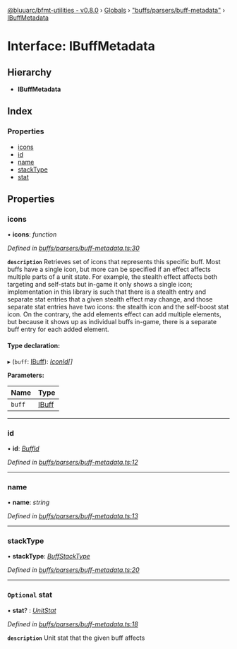 [@bluuarc/bfmt-utilities - v0.8.0](../README.md) › [Globals](../globals.md) › ["buffs/parsers/buff-metadata"](../modules/_buffs_parsers_buff_metadata_.md) › [IBuffMetadata](_buffs_parsers_buff_metadata_.ibuffmetadata.md)

# Interface: IBuffMetadata

## Hierarchy

* **IBuffMetadata**

## Index

### Properties

* [icons](_buffs_parsers_buff_metadata_.ibuffmetadata.md#icons)
* [id](_buffs_parsers_buff_metadata_.ibuffmetadata.md#id)
* [name](_buffs_parsers_buff_metadata_.ibuffmetadata.md#name)
* [stackType](_buffs_parsers_buff_metadata_.ibuffmetadata.md#stacktype)
* [stat](_buffs_parsers_buff_metadata_.ibuffmetadata.md#optional-stat)

## Properties

###  icons

• **icons**: *function*

*Defined in [buffs/parsers/buff-metadata.ts:30](https://github.com/BluuArc/bfmt-utilities/blob/master/src/buffs/parsers/buff-metadata.ts#L30)*

**`description`** Retrieves set of icons that represents this specific buff. Most buffs have a single icon, but
more can be specified if an effect affects multiple parts of a unit state. For example, the stealth effect affects both targeting
and self-stats but in-game it only shows a single icon; implementation in this library is such that there is a stealth entry
and separate stat entries that a given stealth effect may change, and those separate stat entries have two icons: the stealth
icon and the self-boost stat icon. On the contrary, the add elements effect can add multiple elements, but because it shows
up as individual buffs in-game, there is a separate buff entry for each added element.

#### Type declaration:

▸ (`buff`: [IBuff](_buffs_parsers_buff_types_.ibuff.md)): *[IconId](../enums/_buffs_parsers_buff_types_.iconid.md)[]*

**Parameters:**

Name | Type |
------ | ------ |
`buff` | [IBuff](_buffs_parsers_buff_types_.ibuff.md) |

___

###  id

• **id**: *[BuffId](../enums/_buffs_parsers_buff_types_.buffid.md)*

*Defined in [buffs/parsers/buff-metadata.ts:12](https://github.com/BluuArc/bfmt-utilities/blob/master/src/buffs/parsers/buff-metadata.ts#L12)*

___

###  name

• **name**: *string*

*Defined in [buffs/parsers/buff-metadata.ts:13](https://github.com/BluuArc/bfmt-utilities/blob/master/src/buffs/parsers/buff-metadata.ts#L13)*

___

###  stackType

• **stackType**: *[BuffStackType](../enums/_buffs_parsers_buff_types_.buffstacktype.md)*

*Defined in [buffs/parsers/buff-metadata.ts:20](https://github.com/BluuArc/bfmt-utilities/blob/master/src/buffs/parsers/buff-metadata.ts#L20)*

___

### `Optional` stat

• **stat**? : *[UnitStat](../enums/_buffs_parsers_buff_types_.unitstat.md)*

*Defined in [buffs/parsers/buff-metadata.ts:18](https://github.com/BluuArc/bfmt-utilities/blob/master/src/buffs/parsers/buff-metadata.ts#L18)*

**`description`** Unit stat that the given buff affects
